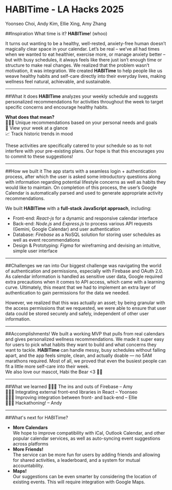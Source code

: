 # HABITime - LA Hacks 2025
Yoonseo Choi, Andy Kim, Ellie Xing, Amy Zhang

##Inspiration
What time is it? **HABITime**! (whoo)

It turns out wanting to be a healthy, well-rested, anxiety-free human doesn’t magically clear space in your calendar. Let’s be real – we’ve all had times when we wanted to eat healthier, exercise more, or manage anxiety better – but with busy schedules, it always feels like there just isn’t enough time or structure to make real changes. We realized that the problem wasn’t motivation, it was integration. We created **HABITime** to help people like us weave healthy habits and self-care directly into their everyday lives, making wellness feel natural, achievable, and sustainable.

---

##What it does 
**HABITime** analyzes your weekly schedule and suggests personalized recommendations for activities throughout the week to target specific concerns and encourage healthy habits. 

**What does that mean?**  
🧙🏻‍♀️ Unique recommendations based on your personal needs and goals  
👀 View your week at a glance  
📈 Track historic trends in mood  

These activities are specifically catered to your schedule so as to not interfere with your pre-existing plans. Our hope is that this encourages you to commit to these suggestions!

---

##How we built it 
The app starts with a seamless login + authentication process, after which the user is asked some introductory questions along with information regarding potential lifestyle concerns as well as habits they would like to maintain.
On completion of this process, the user’s Google Calendar is automatically parsed and used to generate appropriate activity recommendations.

We built **HABITime** with a **full-stack JavaScript approach**, including:
- Front-end: *React-js* for a dynamic and responsive calendar interface
- Back-end: *Node.js* and *Express.js* to process various API requests (Gemini, Google Calendar) and user authentication
- Database: *Firebase* as a NoSQL solution for storing user schedules as well as event recommendations
- Design & Prototyping: *Figma* for wireframing and devising an intuitive, simple user interface

---

##Challenges we ran into 
Our biggest challenge was navigating the world of authentication and permissions, especially with Firebase and OAuth 2.0. As calendar information is handled as sensitive user data, Google required extra precautions when it comes to API access, which came with a learning curve. Ultimately, this meant that we had to implement an extra layer of authentication to gain permissions for the data we needed.

However, we realized that this was actually an asset; by being granular with the access permissions that we requested, we were able to ensure that user data could be stored securely and safely, independent of other user information.

---

##Accomplishments!
We built a working MVP that pulls from real calendars and gives personalized wellness recommendations. We made it super easy for users to pick what habits they want to build and what concerns they want to tackle. **HABITime** can handle messy, busy schedules without falling apart, and the app feels simple, clean, and actually doable — no 5AM marathons required. Most of all, we proved that even the busiest people can fit a little more self-care into their week.  
We also love our mascot, Habi the Bear <3 🐻🍎

---

##What we learned 
👩🏻‍🔧 The ins and outs of Firebase – Amy  
🕵🏻‍♀️ Integrating external front-end libraries in React – Yoonseo  
👩🏻‍💻 Improving integration between front- and back-end – Ellie  
🧙🏼‍♂️ Hackathoning! – Andy

---

##What's next for HABITime?
- **More Calendars**  
We hope to improve compatibility with iCal, Outlook Calendar, and other popular calendar services, as well as auto-syncing event suggestions across platforms
- **More Friends!**  
The service can be more fun for users by adding friends and allowing for shared activities, a leaderboard, and a system for mutual accountability.
- **Maps!**  
Our suggestions can be even smarter by considering the location of existing events. This will require integration with Google Maps.


